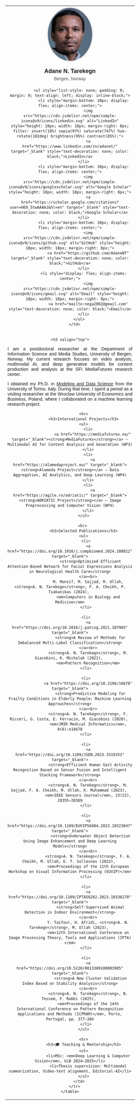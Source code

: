 <html>
<head>
<title>Adane N. Tarekegn</title> 
</head>
<body>
    <table>
        <tr>
        <td width="200px" valign="top" style="text-align: center; font-family: Arial, sans-serif;">
            <img src="images/ad.jpg" width="140" style="border-radius: 50%; border: 4px solid #f0f0f0;" alt="Adane N. Tarekegn" />
            <div style="font-size: 18px; font-weight: bold; margin-top: 15px; margin-bottom: 5px;">Adane N. Tarekegn</div>
            <div style="color: #555; font-size: 14px; margin-bottom: 20px;"> Bergen, Norway</div>
        
            <ul style="list-style: none; padding: 0; margin: 0; text-align: left; display: inline-block;">
                <li style="margin-bottom: 10px; display: flex; align-items: center;">
                    <img src="https://cdn.jsdelivr.net/npm/simple-icons@v9/icons/linkedin.svg" alt="LinkedIn" style="height: 18px; width: 18px; margin-right: 8px; filter: invert(18%) sepia(97%) saturate(747%) hue-rotate(182deg) brightness(95%) contrast(85%);">
                    <a href="https://www.linkedin.com/in/adanet/" target="_blank" style="text-decoration: none; color: black;">LinkedIn</a>
                </li>
                <li style="margin-bottom: 10px; display: flex; align-items: center;">
                    <img src="https://cdn.jsdelivr.net/npm/simple-icons@v9/icons/googlescholar.svg" alt="Google Scholar" style="height: 18px; width: 18px; margin-right: 8px;">
                    <a href="https://scholar.google.com/citations?user=HE0_5twAAAAJ&hl=en" target="_blank" style="text-decoration: none; color: black;">Google Scholar</a>
                </li>
                <li style="margin-bottom: 10px; display: flex; align-items: center;">
                    <img src="https://cdn.jsdelivr.net/npm/simple-icons@v9/icons/github.svg" alt="GitHub" style="height: 18px; width: 18px; margin-right: 8px;">
                    <a href="https://github.com/AdaneNT" target="_blank" style="text-decoration: none; color: black;">GitHub</a>
                </li>
                <li style="display: flex; align-items: center;">
                    <img src="https://cdn.jsdelivr.net/npm/simple-icons@v9/icons/gmail.svg" alt="Email" style="height: 18px; width: 18px; margin-right: 8px;">
                    <a href="mailto:nega2002@gmail.com" style="text-decoration: none; color: black;">Email</a>
                </li>
            </ul>
        </td>


    <td valign="top">
                
<p style="text-align: justify;">
    I am a postdoctoral researcher at the Department of Information Science and Media Studies, University of Bergen, Norway. My current research focuses on video analysis, multimodal AI, and deep generative models for content production and analysis at the SFI MediaFutures research center.
</p>    

<p style="text-align: justify;">                                       
    I obtained my Ph.D. in <a href="https://dottorato-mds.campusnet.unito.it/do/home.pl">Modeling and Data Science</a> from the University of Torino, Italy. 
    During that time, I spent a period as a visiting researcher at the Wroclaw University of Economics and Business, Poland, where I collaborated on a machine learning research project.
</p>

               
                               
                <hr>
                <h3>International Projects</h3>
                <ul>
                    <li>
                        <a href="https://mediafutures.no/" target="_blank"><strong>MediaFutures</strong></a> – Multimodal AI for Content Analysis and Generation (WP3)
                    </li>
                    <li>
                        <a href="https://alamedaproject.eu/" target="_blank"><strong>Alameda Project</strong></a> – Data Aggregation, AI Analytics, and Deep Learning (WP4)
                    </li>
                    <li>
                        <a href="https://agile.ro/adriatic/" target="_blank"><strong>ADRIATIC Project</strong></a> – Image Preprocessing and Computer Vision (WP4)
                    </li>
                </ul>

               <hr>
                <h3>Selected Publications</h3>
                <ul>
                  <li>
                    <a href="https://doi.org/10.1016/j.compbiomed.2024.108822" target="_blank">
                      <strong>Optimized Efficient Attention‑Based Network for Facial Expressions Analysis in Neurological Health Care</strong>
                    </a><br>
                    M. Munsif, M. Sajjad, M. Ullah, <strong>A. N. Tarekegn</strong>, F. A. Cheikh, P. Tsakanikas (2024), 
                    <em>Computers in Biology and Medicine</em>
                  </li>
                
                  <li>
                    <a href="https://doi.org/10.1016/j.patcog.2021.107965" target="_blank">
                      <strong>A Review of Methods for Imbalanced Multi‑Label Classification</strong>
                    </a><br>
                    <strong>A. N. Tarekegn</strong>, M. Giacobini, K. Michalak (2021), 
                    <em>Pattern Recognition</em>
                  </li>
                
                  <li>
                    <a href="https://doi.org/10.2196/16678" target="_blank">
                      <strong>Predictive Modeling for Frailty Conditions in Elderly People: Machine Learning Approaches</strong>
                    </a><br>
                    <strong>A. N. Tarekegn</strong>, F. Ricceri, G. Costa, E. Ferracin, M. Giacobini (2020), 
                    <em>JMIR Medical Informatics</em>, 8(6):e16678
                  </li>
                
                  <li>
                    <a href="https://doi.org/10.1109/JSEN.2023.3319353" target="_blank">
                      <strong>Efficient Human Gait Activity Recognition Based on Sensor Fusion and Intelligent Stacking Framework</strong>
                    </a><br>
                    <strong>A. N. Tarekegn</strong>, M. Sajjad, F. A. Cheikh, M. Ullah, K. Muhammad (2023), 
                    <em>IEEE Sensors Journal</em>, 23(22), 28355–28369
                  </li>
                
                  <li>
                    <a href="https://doi.org/10.1109/EUVIP58404.2023.10323047" target="_blank">
                      <strong>Underwater Object Detection Using Image Enhancement and Deep Learning Models</strong>
                    </a><br>
                    <strong>A. N. Tarekegn</strong>, F. A. Cheikh, M. Ullah, E. T. Sollesnes (2023), 
                    <em>Proceedings of the 11th European Workshop on Visual Information Processing (EUVIP)</em>
                  </li>
                
                  <li>
                    <a href="https://doi.org/10.1109/IPTA58262.2023.10336270" target="_blank">
                      <strong>Self‑Supervised Animal Detection in Indoor Environment</strong>
                    </a><br>
                    Y. Taifour, H. Afridi, <strong>A. N. Tarekegn</strong>, M. Ullah (2023), 
                    <em>12th International Conference on Image Processing Theory, Tools and Applications (IPTA)</em>
                  </li>
                
                  <li>
                    <a href="https://doi.org/10.5220/0013309100003905" target="_blank">
                      <strong>A New Cluster Validation Index Based on Stability Analysis</strong>
                    </a><br>
                    <strong>A. N. Tarekegn</strong>, B. Tessem, F. Rabbi (2025), 
                    <em>Proceedings of the 14th International Conference on Pattern Recognition Applications and Methods (ICPRAM)</em>, Porto, Portugal, pp. 377–384
                  </li>
                </ul>

                <hr>
                <h3>🎓 Teaching & Mentorship</h3>
                <ul>
                    <li>MSc: <em>Deep Learning & Computer Vision</em>, UiB 2024–2025</li>
                    <li>Thesis supervision: Multimodal summarization, Video-text alignment, Editorial-AI</li>
                </ul>
            </td>
        </tr>
    </table>
</body>
</html>
